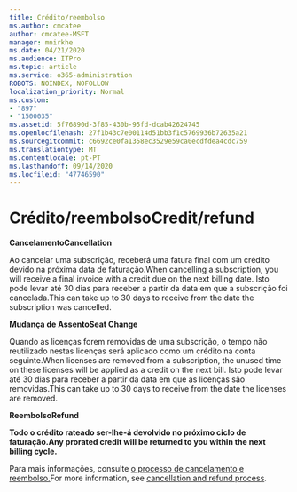 ```yaml
---
title: Crédito/reembolso
ms.author: cmcatee
author: cmcatee-MSFT
manager: mnirkhe
ms.date: 04/21/2020
ms.audience: ITPro
ms.topic: article
ms.service: o365-administration
ROBOTS: NOINDEX, NOFOLLOW
localization_priority: Normal
ms.custom:
- "897"
- "1500035"
ms.assetid: 5f76890d-3f85-430b-95fd-dcab42624745
ms.openlocfilehash: 27f1b43c7e00114d51bb3f1c5769936b72635a21
ms.sourcegitcommit: c6692ce0fa1358ec3529e59ca0ecdfdea4cdc759
ms.translationtype: MT
ms.contentlocale: pt-PT
ms.lasthandoff: 09/14/2020
ms.locfileid: "47746590"
---
```

# <a name="creditrefund"></a><span data-ttu-id="30361-102">Crédito/reembolso</span><span class="sxs-lookup"><span data-stu-id="30361-102">Credit/refund</span></span>

<span data-ttu-id="30361-103">**Cancelamento**</span><span class="sxs-lookup"><span data-stu-id="30361-103">**Cancellation**</span></span>
  
<span data-ttu-id="30361-104">Ao cancelar uma subscrição, receberá uma fatura final com um crédito devido na próxima data de faturação.</span><span class="sxs-lookup"><span data-stu-id="30361-104">When cancelling a subscription, you will receive a final invoice with a credit due on the next billing date.</span></span> <span data-ttu-id="30361-105">Isto pode levar até 30 dias para receber a partir da data em que a subscrição foi cancelada.</span><span class="sxs-lookup"><span data-stu-id="30361-105">This can take up to 30 days to receive from the date the subscription was cancelled.</span></span>
  
<span data-ttu-id="30361-106">**Mudança de Assento**</span><span class="sxs-lookup"><span data-stu-id="30361-106">**Seat Change**</span></span>
  
<span data-ttu-id="30361-107">Quando as licenças forem removidas de uma subscrição, o tempo não reutilizado nestas licenças será aplicado como um crédito na conta seguinte.</span><span class="sxs-lookup"><span data-stu-id="30361-107">When licenses are removed from a subscription, the unused time on these licenses will be applied as a credit on the next bill.</span></span> <span data-ttu-id="30361-108">Isto pode levar até 30 dias para receber a partir da data em que as licenças são removidas.</span><span class="sxs-lookup"><span data-stu-id="30361-108">This can take up to 30 days to receive from the date the licenses are removed.</span></span>

<span data-ttu-id="30361-109">**Reembolso**</span><span class="sxs-lookup"><span data-stu-id="30361-109">**Refund**</span></span>

<span data-ttu-id="30361-110">**Todo o crédito rateado ser-lhe-á devolvido no próximo ciclo de faturação.**</span><span class="sxs-lookup"><span data-stu-id="30361-110">**Any prorated credit will be returned to you within the next billing cycle.**</span></span>

<span data-ttu-id="30361-111">Para mais informações, consulte [o processo de cancelamento e reembolso.](https://docs.microsoft.com/microsoft-365/commerce/subscriptions/cancel-your-subscription?view=o365-worldwide)</span><span class="sxs-lookup"><span data-stu-id="30361-111">For more information, see [cancellation and refund process](https://docs.microsoft.com/microsoft-365/commerce/subscriptions/cancel-your-subscription?view=o365-worldwide).</span></span> 
